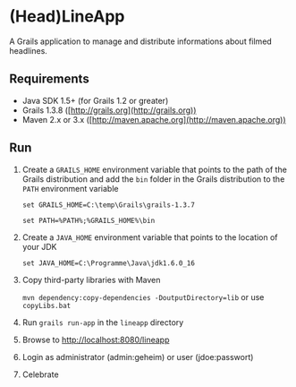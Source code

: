 (Head)LineApp
=============

A Grails application to manage and distribute informations about filmed headlines.


Requirements
------------
* Java SDK 1.5+ (for Grails 1.2 or greater)
* Grails 1.3.8 ([http://grails.org](http://grails.org))
* Maven 2.x or 3.x ([http://maven.apache.org](http://maven.apache.org))


Run
---

1. Create a `GRAILS_HOME` environment variable that points to the path of the Grails distribution and add the `bin` folder in the Grails distribution to the `PATH` environment variable

    `set GRAILS_HOME=C:\temp\Grails\grails-1.3.7`
	
    `set PATH=%PATH%;%GRAILS_HOME%\bin`

2. Create a `JAVA_HOME` environment variable that points to the location of your JDK

    `set JAVA_HOME=C:\Programme\Java\jdk1.6.0_16`

3. Copy third-party libraries with Maven

    `mvn dependency:copy-dependencies -DoutputDirectory=lib` or use `copyLibs.bat`

4. Run `grails run-app` in the `lineapp` directory

5. Browse to [http://localhost:8080/lineapp](http://localhost:8080/lineapp)

6. Login as administrator (admin:geheim) or user (jdoe:passwort)

7. Celebrate
